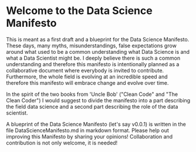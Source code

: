 # Welcome to the Data Science Manifesto
This is meant as a first draft and a blueprint for the Data Science Manifesto. These days, many myths, misunderstandings, false expectations grow around what used to be a common understanding what Data Science is and what a Data Scientist might be. I deeply believe there is such a common understanding and therefore this manifesto is intentionally planned as a collaborative document where everybody is invited to contribute. Furthermore, the whole field is evolving at an incredible speed and therefore this manifesto will embrace change and evolve over time.

In the spirit of the two books from 'Uncle Bob' ("Clean Code" and "The Clean Coder") I would suggest to divide the manifesto into a part describing the field data science and a second part describing the role of the data scientist.

A blueprint of the Data Science Manifesto (let's say v0.0.1) is written in the file DataScienceManifesto.md in markdown format. Please help out improving this Manifesto by sharing your opinions! Collaboration and contribution is not only welcome, it is needed!

